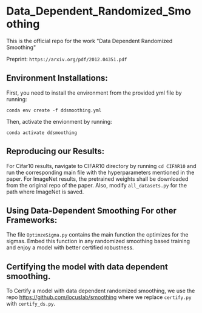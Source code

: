 # Data_Dependent_Randomized_Smoothing
This is the official repo for the work "Data Dependent Randomized Smoothing"

Preprint: `https://arxiv.org/pdf/2012.04351.pdf`

## Environment Installations:
First, you need to install the environment from the provided yml file by running:

`conda env create -f ddsmoothing.yml`

Then, activate the envionment by running:

`conda activate ddsmoothing`

## Reproducing our Results:

For Cifar10 results, navigate to CIFAR10 directory by running `cd CIFAR10` and run the corresponding main file with the hyperparameters mentioned in the paper. For ImageNet results, the pretrained weights shall be downloaded from the original repo of the paper. Also, modify `all_datasets.py` for the path where ImageNet is saved.

## Using Data-Dependent Smoothing For other Frameworks:

The file `OptimzeSigma.py` contains the main function the optimizes for the sigmas. Embed this function in any randomized smoothing based training and enjoy a model with better certified robustness.

## Certifying the model with data dependent smoothing.

To Certify a model with data dependent randomized smoothing, we use the repo https://github.com/locuslab/smoothing where we replace `certify.py` with `certify_ds.py`. 
